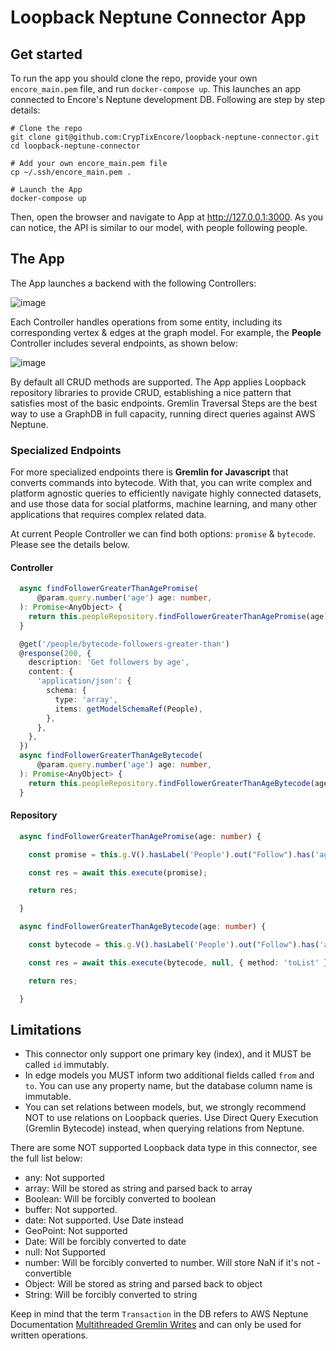 # Loopback Neptune Connector App

## Get started

To run the app you should clone the repo, provide your own `encore_main.pem` file, and run `docker-compose up`. This launches an app connected to Encore's Neptune development  DB. Following are step by step details:

```shell
# Clone the repo
git clone git@github.com:CrypTixEncore/loopback-neptune-connector.git
cd loopback-neptune-connector

# Add your own encore_main.pem file
cp ~/.ssh/encore_main.pem .

# Launch the App
docker-compose up
```

Then, open the browser and navigate to App at http://127.0.0.1:3000. As you can notice, the API is similar to our model, with people following people.

## The App

The App launches a backend with the following Controllers:

![image](https://user-images.githubusercontent.com/86032/209563417-10880b3a-1cde-40e0-a902-0bb62262e2f9.png)

Each Controller handles operations from some entity, including its corresponding vertex & edges at the graph model. For example, the **People** Controller includes several endpoints, as shown below:

![image](https://user-images.githubusercontent.com/86032/209560598-9753a98a-dc59-4727-91a9-6f18f3ab5c4d.png)


By default all CRUD methods are supported. The App applies Loopback repository libraries to provide CRUD, establishing a nice pattern that satisfies most of the basic endpoints. Gremlin Traversal Steps are the best way to use a GraphDB in full capacity, running direct queries against AWS Neptune.


### Specialized Endpoints

For more specialized endpoints there is **Gremlin for Javascript** that converts commands into bytecode. With that, you can write complex and platform agnostic queries to efficiently navigate highly connected datasets, and use those data for social platforms, machine learning, and many other applications that requires complex related data.

At current People Controller we can find both options: `promise` & `bytecode`. Please see the details below.

#### Controller

```typescript
  async findFollowerGreaterThanAgePromise(
      @param.query.number('age') age: number,
  ): Promise<AnyObject> {
    return this.peopleRepository.findFollowerGreaterThanAgePromise(age);
  }

  @get('/people/bytecode-followers-greater-than')
  @response(200, {
    description: 'Get followers by age',
    content: {
      'application/json': {
        schema: {
          type: 'array',
          items: getModelSchemaRef(People),
        },
      },
    },
  })
  async findFollowerGreaterThanAgeBytecode(
      @param.query.number('age') age: number,
  ): Promise<AnyObject> {
    return this.peopleRepository.findFollowerGreaterThanAgeBytecode(age);
  }
```
#### Repository

```typescript
  async findFollowerGreaterThanAgePromise(age: number) {

    const promise = this.g.V().hasLabel('People').out("Follow").has('age', this.P.gt(age)).elementMap().dedup().order().by('age', this.order.asc).toList();

    const res = await this.execute(promise);

    return res;

  }

  async findFollowerGreaterThanAgeBytecode(age: number) {

    const bytecode = this.g.V().hasLabel('People').out("Follow").has('age', this.P.gt(age)).elementMap().dedup().order().by('age', this.order.asc);

    const res = await this.execute(bytecode, null, { method: 'toList' });

    return res;

  }
```

## Limitations

- This connector only support one primary key (index), and it MUST be called `id` immutably.
- In edge models you MUST inform two additional fields called `from` and `to`. You can use any property name, but the database column name is immutable.
- You can set relations between models, but, we strongly recommend NOT to use relations on Loopback queries. Use Direct Query Execution (Gremlin Bytecode) instead, when querying relations from Neptune.

There are some NOT supported Loopback data type in this connector, see the full list below:

- any: Not supported
- array: Will be stored as string and parsed back to array
- Boolean: Will be forcibly converted to boolean
- buffer: Not supported.
- date: Not supported. Use Date instead
- GeoPoint: Not supported
- Date: Will be forcibly converted to date
- null: Not Supported
- number: Will be forcibly converted to number. Will store NaN if it's not - convertible
- Object: Will be stored as string and parsed back to object
- String: Will be forcibly converted to string

Keep in mind that the term `Transaction` in the DB refers to AWS Neptune Documentation [Multithreaded Gremlin Writes](https://docs.aws.amazon.com/neptune/latest/userguide/best-practices-gremlin-multithreaded-writes.html) and can only be used for written operations.